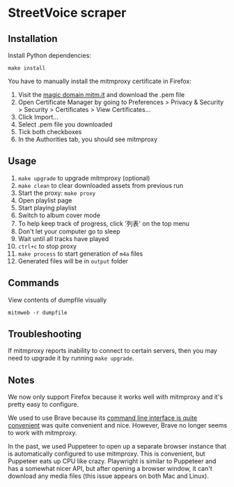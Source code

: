 # StreetVoice scraper

## Installation

Install Python dependencies:

    make install

You have to manually install the mitmproxy certificate in Firefox:

1. Visit the [magic domain mitm.it](http://mitm.it) and download the .pem file
1. Open Certificate Manager by going to Preferences > Privacy & Security > Security > Certificates > View Certificates...
1. Click Import...
1. Select .pem file you downloaded
1. Tick both checkboxes
1. In the Authorities tab, you should see mitmproxy

## Usage

1. `make upgrade` to upgrade mitmproxy (optional)
1. `make clean` to clear downloaded assets from previous run
1. Start the proxy: `make proxy`
1. Open playlist page
1. Start playing playlist
1. Switch to album cover mode
1. To help keep track of progress, click '列表' on the top menu
1. Don't let your computer go to sleep
1. Wait until all tracks have played
1. `ctrl+c` to stop proxy
1. `make process` to start generation of `m4a` files
1. Generated files will be in `output` folder

## Commands

View contents of dumpfile visually

    mitmweb -r dumpfile

## Troubleshooting

If mitmproxy reports inability to connect to certain servers, then you may need to upgrade it by running
`make upgrade`.

## Notes

We now only support Firefox because it works well with mitmproxy and it's pretty easy to configure.

We used to use Brave because its [command line interface is quite convenient](https://support.brave.com/hc/en-us/articles/360044860011-How-Do-I-Use-Command-Line-Flags-in-Brave-) was quite convenient and nice. However, Brave no longer seems to work with mitmproxy.

In the past, we used Puppeteer to open up a separate browser instance that is automatically configured to use mitmproxy. This is convenient, but Puppeteer eats up CPU like crazy. Playwright is similar to Puppeteer and has a somewhat nicer API, but after opening a browser window, it can't download any media files (this issue appears on both Mac and Linux).
